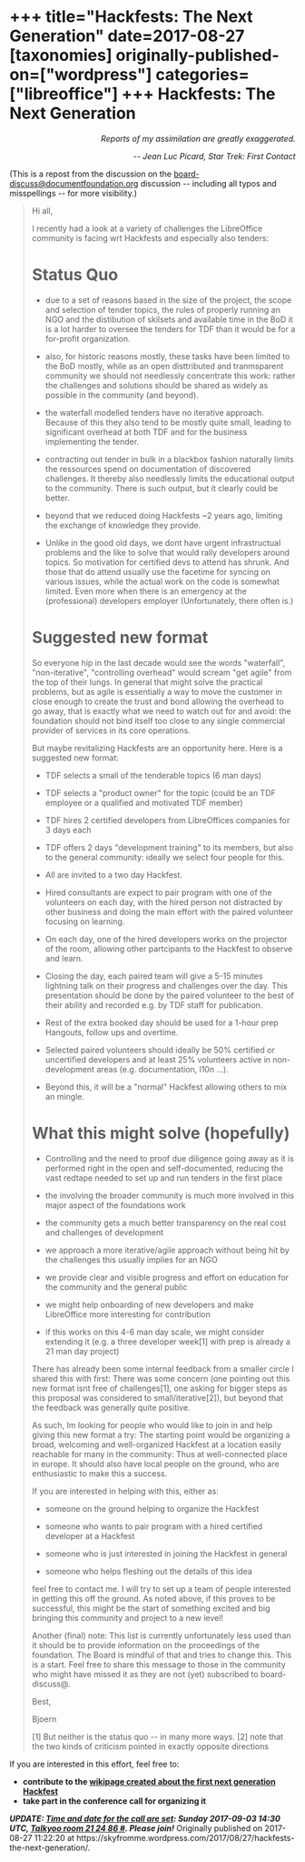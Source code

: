 +++
title="Hackfests: The Next Generation"
date=2017-08-27
[taxonomies]
originally-published-on=["wordpress"]
categories=["libreoffice"]
+++
Hackfests: The Next Generation
==============================

<p style="text-align:right;"><em>Reports of my assimilation are greatly exaggerated.</em></p>
<p style="text-align:right;"><em>-- Jean Luc Picard, Star Trek: First Contact</em></p>
(This is a repost from the discussion on the <a href="http://nabble.documentfoundation.org/Hackfests-the-next-generation-A-Call-To-Action-td4221150.html">board-discuss@documentfoundation.org</a> discussion -- including all typos and misspellings -- for more visibility.)
<blockquote>Hi all,

I recently had a look at a variety of challenges the LibreOffice community is facing wrt Hackfests and especially also tenders:

Status Quo
==========

- due to a set of reasons based in the size of the project, the scope and selection of tender topics, the rules of properly running an NGO and the distibution of skilsets and available time in the BoD it is a lot harder to oversee the tenders for TDF than it would be for a for-profit organization.

- also, for historic reasons mostly, these tasks have been limited to the BoD mostly, while as an open disttributed and tranmsparent community we should not needlessly concentrate this work: rather the challenges and solutions should be shared as widely as possible in the community (and beyond).

- the waterfall modelled tenders have no iterative approach. Because of this they also tend to be mostly quite small, leading to significant overhead at both TDF and for the business implementing the tender.

- contracting out tender in bulk in a blackbox fashion naturally limits the ressources spend on documentation of discovered challenges. It thereby also needlessly limits the educational output to the community. There is such output, but it clearly could be better.

- beyond that we reduced doing Hackfests ~2 years ago, limiting the exchange of knowledge they provide.

- Unlike in the good old days, we dont have urgent infrastructual problems and the like to solve that would rally developers around topics. So motivation for certified devs to attend has shrunk. And those that do attend usually use the facetime for syncing on various issues, while the actual work on the code is somewhat limited. Even more when there is an emergency at the (professional) developers employer (Unfortunately, there often is.)

Suggested new format
====================

So everyone hip in the last decade would see the words "waterfall", "non-iterative", "controlling overhead" would scream "get agile" from the top of their lungs. In general that might solve the practical problems, but as agile is essentially a way to move the customer in close enough to create the trust and bond allowing the overhead to go away, that is exactly what we need to watch out for and avoid: the foundation should not bind itself too close to any single commercial provider of services in its core operations.

But maybe revitalizing Hackfests are an opportunity here. Here is a suggested new format:

- TDF selects a small of the tenderable topics (6 man days)

- TDF selects a "product owner" for the topic (could be an TDF employee or a qualified and motivated TDF member)

- TDF hires 2 certified developers from LibreOffices companies for 3 days each

- TDF offers 2 days "development training" to its members, but also to the general community: ideally we select four people for this.

- All are invited to a two day Hackfest.

- Hired consultants are expect to pair program with one of the volunteers on each day, with the hired person not distracted by other business and doing the main effort with the paired volunteer focusing on learning.

- On each day, one of the hired developers works on the projector of the room, allowing other partcipants to the Hackfest to observe and learn.

- Closing the day, each paired team will give a 5-15 minutes lightning talk on their progress and challenges over the day. This presentation should be done by the paired volunteer to the best of their ability and recorded e.g. by TDF staff for publication.

- Rest of the extra booked day should be used for a 1-hour prep Hangouts, follow ups and overtime.

- Selected paired volunteers should ideally be 50% certified or uncertified developers and at least 25% volunteers active in non-development areas (e.g. documentation, l10n ...).

- Beyond this, it will be a "normal" Hackfest allowing others to mix an mingle.

What this might solve (hopefully)
=================================
- Controlling and the need to proof due diligence going away as it is performed right in the open and self-documented, reducing the vast redtape needed to set up and run tenders in the first place

- the involving the broader community is much more involved in this major aspect of the foundations work

- the community gets a much better transparency on the real cost and challenges
of development

- we approach a more iterative/agile approach without being hit by the challenges this usually implies for an NGO

- we provide clear and visible progress and effort on education for the community and the general public

- we might help onboarding of new developers and make LibreOffice more interesting for contribution

- if this works on this 4-6 man day scale, we might consider extending it (e.g. a three developer week[1] with prep is already a 21 man day project)

There has already been some internal feedback from a smaller circle I shared this with first: There was some concern (one pointing out this new format isnt free of challenges[1], one asking for bigger steps as this proposal was considered to small/iterative[2]), but beyond that the feedback was generally quite positive.

As such, Im looking for people who would like to join in and help giving this new format a try: The starting point would be organizing a broad, welcoming and well-organized Hackfest at a location easily reachable for many in the community: Thus at well-connected place in europe. It should also have local people on the ground, who are enthusiastic to make this a success.

If you are interested in helping with this, either as:

- someone on the ground helping to organize the Hackfest

- someone who wants to pair program with a hired certified developer at a Hackfest

- someone who is just interested in joining the Hackfest in general

- someone who helps fleshing out the details of this idea

feel free to contact me. I will try to set up a team of people interested in getting this off the ground. As noted above, if this proves to be successful, this might be the start of something excited and big bringing this community and project to a new level!

Another (final) note: This list is currently unfortunately less used than it should be to provide information on the proceedings of the foundation. The Board is mindful of that and tries to change this. This is a start. Feel free to share this message to those in the community who might have missed it as they are not (yet) subscribed to board-discuss@.

Best,

Bjoern

[1] But neither is the status quo -- in many more ways.
[2] note that the two kinds of criticism pointed in exactly opposite directions</blockquote>
If you are interested in this effort, feel free to:
<ul>
	<li><strong>contribute to the <a href="https://wiki.documentfoundation.org/Hackfests/HackfestTNG">wikipage created about the first next generation Hackfest</a></strong></li>
	<li><strong>take part in the conference call for organizing it</strong></li>
</ul>
<strong><em>UPDATE: <a href="http://nabble.documentfoundation.org/Hackfests-the-next-generation-A-Call-To-Action-tp4221150p4221618.html">Time and date for the call are set</a>: Sunday 2017-09-03 14:30 UTC, <a href="https://wiki.documentfoundation.org/Website/Talkyoo">Talkyoo room 21 24 86 #</a>. Please join!</em></strong>
Originally published on 2017-08-27 11:22:20 at https://skyfromme.wordpress.com/2017/08/27/hackfests-the-next-generation/.
